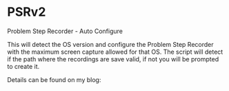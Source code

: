 # PSRv2
Problem Step Recorder - Auto Configure

This will detect the OS version and configure the Problem Step Recorder with the maximum screen capture allowed for that OS. 
The script will detect if the path where the recordings are save valid, if not you will be prompted to create it.

Details can be found on my blog: 

